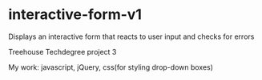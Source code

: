 # interactive-form-v1

Displays an interactive form that reacts to user input and checks for errors

Treehouse Techdegree project 3

My work: javascript, jQuery, css(for styling drop-down boxes)
